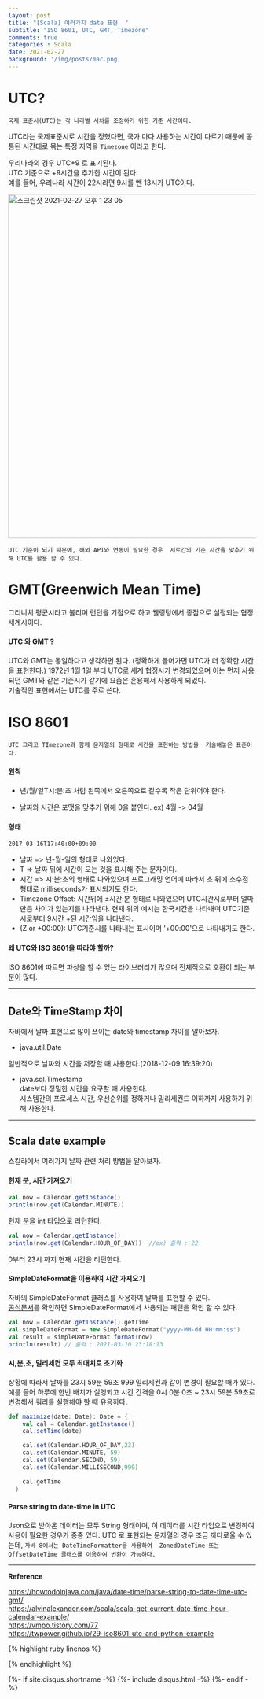 ```yaml
---
layout: post
title: "[Scala] 여러가지 date 표현  "
subtitle: "ISO 8601, UTC, GMT, Timezone"    
comments: true
categories : Scala
date: 2021-02-27
background: '/img/posts/mac.png'
---
```


# UTC?   

`국제 표준시(UTC)는 각 나라별 시차를 조정하기 위한 기준 시간이다.`      

UTC라는 국제표준시로 시간을 정했다면, 국가 마다 사용하는 시간이 
다르기 때문에 공통된 시간대로 묶는 특정 지역을 `Timezone` 이라고 한다.   

우리나라의 경우 UTC+9 로 표기된다.   
UTC 기준으로 +9시간을 추가한 시간이 된다.   
예를 들어, 우리나라 시간이 22시라면 9시를 뺀 13시가 UTC이다.   

<img width="700" alt="스크린샷 2021-02-27 오후 1 23 05" src="https://user-images.githubusercontent.com/26623547/109375308-1c328a80-78ff-11eb-89f3-5caecc3b0c17.png">    

`UTC 기준이 되기 때문에, 해외 API와 연동이 필요한 경우 
서로간의 기준 시간을 맞추기 위해 UTC를 활용 할 수 있다.`    

# GMT(Greenwich Mean Time)   

그리니치 평균시라고 불리며 런던을 기점으로 하고 웰링텅에서 종점으로 
설정되는 협정 세계시이다.   

#### UTC 와 GMT ?   

UTC와 GMT는 동일하다고 생각하면 된다. (정확하게 
        들어가면 UTC가 더 정확한 시간을 표현한다.) 1972년 1월 1일 부터 UTC로 
세계 협정시가 변경되었으며 이는 먼저 사용되던 GMT와 같은 기준시가 같기에 
요즘은 혼용해서 사용하게 되었다.    
기술적인 표현에서는 UTC를 주로 쓴다.   

# ISO 8601    

`UTC 그리고 TImezone과 함께 문자열의 형태로 시간을 표현하는 방법을 
기술해놓은 표준이다.`     

#### 원칙   

- 년/월/일T시:분:초 처럼 왼쪽에서 오른쪽으로 갈수록 작은 단위어야 한다.     

- 날짜와 시간은 포맷을 맞추기 위해 0을 붙인다. ex) 4월 -> 04월   

#### 형태    

```
2017-03-16T17:40:00+09:00   
```   

- 날짜 => 년-월-일의 형태로 나와있다.   
- T =>  날짜 뒤에 시간이 오는 것을 표시해 주는 문자이다.   
- 시간 => 시:분:초의 형태로 나와있으며 프로그래밍 언어에 따라서 초 뒤에 소수점 형태로 
milliseconds가 표시되기도 한다.   
- Timezone Offset: 시간뒤에 ±시간:분 형태로 나와있으며 UTC시간시로부터 얼마만큼 차이가 
있는지를 나타낸다. 현재 위의 예시는 한국시간을 나타내며 UTC기준시로부터 9시간 +된 시간임을 나타낸다.   
- (Z or +00:00): UTC기준시를 나타내는 표시이며 '+00:00'으로 나타내기도 한다.   


#### 왜 UTC와 ISO 8601을 따라야 할까?   

ISO 8601에 따르면 파싱을 할 수 있는 라이브러리가 많으며 전체적으로 
호환이 되는 부분이 많다.     

- - - 

## Date와 TimeStamp 차이   

자바에서 날짜 표현으로 많이 쓰이는 date와 timestamp 차이를 알아보자.   

- java.util.Date   

일반적으로 날짜와 시간을 저장할 때 사용한다.(2018-12-09 16:39:20)   

- java.sql.Timestamp   
date보다 정밀한 시간을 요구할 때 사용한다.   
시스템간의 프로세스 시간, 우선순위를 정하거나 밀리세컨드 이하까지 사용하기 
위해 사용한다.   

- - - 


## Scala date example   

스칼라에서 여러가지 날짜 관련 처리 방법을 알아보자.  

#### 현재 분, 시간 가져오기    

```scala 
val now = Calendar.getInstance()
println(now.get(Calendar.MINUTE))
```

현재 분을 int 타입으로 리턴한다. 

```scala   
val now = Calendar.getInstance()
println(now.get(Calendar.HOUR_OF_DAY))  //ex) 출력 : 22
```

0부터 23시 까지 현재 시간을 리턴한다.    

#### SimpleDateFormat을 이용하여 시간 가져오기     

자바의 SimpleDateFormat 클래스를 사용하여 날짜를 표현할 수 있다.   
[공식문서](https://docs.oracle.com/javase/7/docs/api/java/text/SimpleDateFormat.html)를 확인하면 
SimpleDateFormat에서 사용되는 패턴을 확인 할 수 있다.    

```scala    
val now = Calendar.getInstance().getTime
val simpleDateFormat = new SimpleDateFormat("yyyy-MM-dd HH:mm:ss")
val result = simpleDateFormat.format(now)
println(result) // 출력 : 2021-03-10 23:18:13
```

#### 시,분,초, 밀리세컨 모두 최대치로 초기화     

상황에 따라서 날짜를 23시 59분 59초 999 밀리세컨과 같이 변경이 필요할 때가 있다.   
예를 들어 하루에 한번 배치가 실행되고 시간 간격을 0시 0분 0초 ~ 23시 59분 59초로 
변경해서 쿼리를 실행해야 할 때 유용하다.   

```scala   
def maximize(date: Date): Date = {
    val cal = Calendar.getInstance()
    cal.setTime(date)

    cal.set(Calendar.HOUR_OF_DAY,23)
    cal.set(Calendar.MINUTE, 59)
    cal.set(Calendar.SECOND, 59)
    cal.set(Calendar.MILLISECOND,999)

    cal.getTime
  }
```

#### Parse string to date-time in UTC    

Json으로 받아온 데이터는 모두 String 형태이며, 이 데이터를 시간 타입으로 변경하여 
사용이 필요한 경우가 종종 있다. UTC 로 표현되는 문자열의 경우 
조금 까다로울 수 있는데, `자바 8에서는 DateTimeFormatter을 사용하여 
ZonedDateTime 또는 OffsetDateTime 클래스를 이용하여 변환이 가능하다.`     






- - - 

**Reference**    

<https://howtodoinjava.com/java/date-time/parse-string-to-date-time-utc-gmt/>   
<https://alvinalexander.com/scala/scala-get-current-date-time-hour-calendar-example/>   
<https://vmpo.tistory.com/77>    
<https://twpower.github.io/29-iso8601-utc-and-python-example>    

{% highlight ruby linenos %}

{% endhighlight %}


{%- if site.disqus.shortname -%}
    {%- include disqus.html -%}
{%- endif -%}

